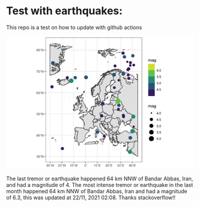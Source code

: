 <!-- README.md is generated from README.Rmd. Please edit that file -->

Test with earthquakes:
======================

This repo is a test on how to update with github actions

![](man/figures/README-unnamed-chunk-2-1.png)

The last tremor or earthquake happened 64 km NNW of Bandar Abbas, Iran,
and had a magnitude of 4. The most intense tremor or earthquake in the
last month happened 64 km NNW of Bandar Abbas, Iran and had a magnitude
of 6.3, this was updated at 22/11, 2021 02:08. Thanks stackoverflow!!
